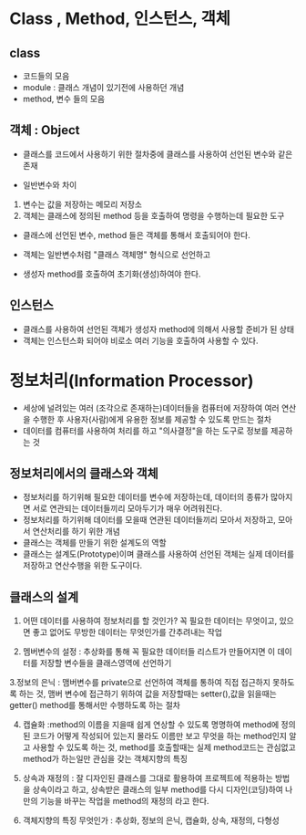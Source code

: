# Class , Method, 인스턴스, 객체
## class 
* 코드들의 모음
* module : 클래스 개념이 있기전에 사용하던 개념
* method, 변수 들의 모음

## 객체 : Object
* 클래스를 코드에서 사용하기 위한 절차중에 클래스를 사용하여 선언된 변수와 같은 존재

* 일반변수와 차이
1. 변수는 값을 저장하는 메모리 저장소
2. 객체는 클래스에 정의된 method 등을 호출하여 명령을 수행하는데 필요한 도구

* 클래스에 선언된 변수, method 들은 객체를 통해서 호출되어야 한다.

* 객체는 일반변수처럼 "클래스 객체명" 형식으로 선언하고 
* 생성자 method를 호출하여 초기화(생성)하여야 한다.

## 인스턴스
* 클래스를 사용하여 선언된 객체가 생성자 method에 의해서 사용할 준비가 된 상태
* 객체는 인스턴스화 되어야 비로소 여러 기능을 호출하여 사용할 수 있다.

# 정보처리(Information Processor)
* 세상에 널려있는 여러 (조각으로 존재하는)데이터들을 컴퓨터에 저장하여 여러 연산을 수행한 후 사용자(사람)에게 유용한 정보를 제공할 수 있도록 만드는 절차
* 데이터를 컴퓨터를 사용하여 처리를 하고 "의사결정"을 하는 도구로 정보를 제공하는 것

## 정보처리에서의 클래스와 객체
* 정보처리를 하기위해 필요한 데이터를 변수에 저장하는데, 데이터의 종류가 많아지면 서로 연관되는 데이터들끼리 모아두기가 매우 어려워진다.
* 정보처리를 하기위해 데이터를 모을때 연관된 데이터들끼리 모아서 저장하고, 모아서 연산처리를 하기 위한 개념
* 클래스는 객체를 만들기 위한 설계도의 역할
* 클래스는 설계도(Prototype)이며 클래스를 사용하여 선언된 객체는 실제 데이터를 저장하고 연산수행을 위한 도구이다.

## 클래스의 설계
1. 어떤 데이터를 사용하여 정보처리를 할 것인가?
 꼭 필요한 데이터는 무엇이고, 있으면 좋고 없어도 무방한 데이터는 무엇인가를 간추려내는 작업

2. 멤버변수의 설정 : 추상화를 통해 꼭 필요한 데이터들 리스트가 만들어지면 이 데이터를 저장할 변수들을 클래스영역에 선언하기

3.정보의 은닉 : 맴버변수를 private으로 선언하여 객체를 통하여 직접 접근하지 못하도록 하는 것, 맴버 변수에 접근하기 위하여 값을 저장할때는 setter(),값을 읽을때는 getter() method를 통해서만 수행하도록 하는 절차

4. 캡슐화 :method의 이름을 지을때 쉽게 연상할 수 있도록 명명하여 method에 정의된 코드가 어떻게 작성되어 있는지 몰라도 이름만 보고 무엇을 하는 method인지 알고 사용할 수 있도록 하는 것, method를 호출할때는 실제 method코드는 관심없고 method가 하는일만 관심을 갖는 객체지향의 특징

5. 상속과 재정의 : 잘 디자인된 클래스를 그대로 활용하여 프로젝트에 적용하는 방법을 상속이라고 하고, 상속받은 클래스의 일부 method를 다시 디자인(코딩)하여 나만의 기능을 바꾸는 작업을 method의 재정의 라고 한다.

6. 객체지향의 특징 무엇인가 : 추상화, 정보의 은닉, 캡슐화, 상속, 재정의, 다형성 